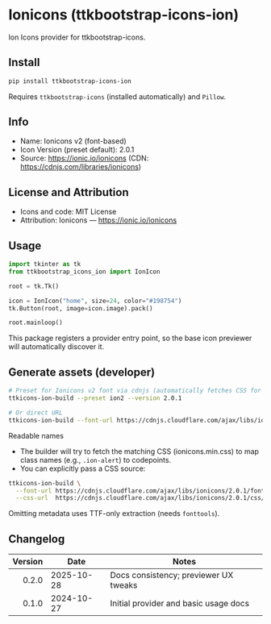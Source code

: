 # Ionicons (ttkbootstrap-icons-ion)

Ion Icons provider for ttkbootstrap-icons.

## Install

```bash
pip install ttkbootstrap-icons-ion
```

Requires `ttkbootstrap-icons` (installed automatically) and `Pillow`.

## Info

- Name: Ionicons v2 (font-based)
- Icon Version (preset default): 2.0.1
- Source: https://ionic.io/ionicons (CDN: https://cdnjs.com/libraries/ionicons)

## License and Attribution

- Icons and code: MIT License
- Attribution: Ionicons — https://ionic.io/ionicons

## Usage

```python
import tkinter as tk
from ttkbootstrap_icons_ion import IonIcon

root = tk.Tk()

icon = IonIcon("home", size=24, color="#198754")
tk.Button(root, image=icon.image).pack()

root.mainloop()
```

This package registers a provider entry point, so the base icon previewer will automatically discover it.

## Generate assets (developer)

```bash
# Preset for Ionicons v2 font via cdnjs (automatically fetches CSS for readable names)
ttkicons-ion-build --preset ion2 --version 2.0.1

# Or direct URL
ttkicons-ion-build --font-url https://cdnjs.cloudflare.com/ajax/libs/ionicons/2.0.1/fonts/ionicons.ttf
```

Readable names
- The builder will try to fetch the matching CSS (ionicons.min.css) to map class names (e.g., `.ion-alert`) to codepoints.
- You can explicitly pass a CSS source:

```bash
ttkicons-ion-build \
  --font-url https://cdnjs.cloudflare.com/ajax/libs/ionicons/2.0.1/fonts/ionicons.ttf \
  --css-url  https://cdnjs.cloudflare.com/ajax/libs/ionicons/2.0.1/css/ionicons.min.css
```

Omitting metadata uses TTF-only extraction (needs `fonttools`).

## Changelog

| Version | Date       | Notes                                 |
|--------:|------------|---------------------------------------|
| 0.2.0   | 2025-10-28 | Docs consistency; previewer UX tweaks |
| 0.1.0   | 2024-10-27 | Initial provider and basic usage docs |
